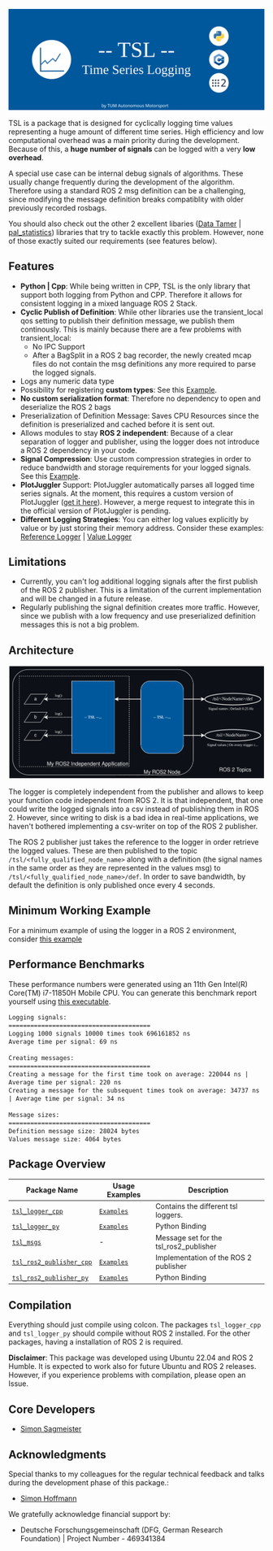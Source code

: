 ![TSL Logo](./docs/tsl_logo.svg)

TSL is a package that is designed for cyclically logging time values representing a huge amount of different time series.
High efficiency and low computational overhead was a main priority during the development. Because of this, a **huge number of signals** can be logged with a very **low overhead**. 

A special use case can be internal debug signals of algorithms. These usually change frequently during the development of the algorithm.
Therefore using a standard ROS 2 msg definition can be a challenging, since modifying the message definition breaks compatiblity with older previously recorded rosbags.

You should also check out the other 2 excellent libaries ([Data Tamer](https://github.com/PickNikRobotics/data_tamer) | [pal_statistics](https://github.com/pal-robotics/pal_statistics)) libraries that try to tackle exactly this problem. However, none of those exactly suited our requirements (see features below).

## Features
- **Python | Cpp**: While being written in CPP, TSL is the only library that support both logging from Python and CPP. Therefore it allows for consistent logging in a mixed language ROS 2 Stack.
- **Cyclic Publish of Definition**: While other libraries use the transient_local qos setting to publish their definition message, we publish them continously. This is mainly because there are a few problems with transient_local:
    - No IPC Support
    - After a BagSplit in a ROS 2 bag recorder, the newly created mcap files do not contain the msg definitions any more required to parse the logged signals.
- Logs any numeric data type
- Possibility for registering **custom types**: See this [Example](./tsl_logger_cpp/examples/log_custom_types.cpp).
- **No custom serialization format**: Therefore no dependency to open and deserialize the ROS 2 bags 
- Preserialization of Definition Message: Saves CPU Resources since the definition is preserialized and cached before it is sent out.
- Allows modules to stay **ROS 2 independent**: Because of a clear separation of logger and publisher, using the logger does not introduce a ROS 2 dependency in your code.
- **Signal Compression**: Use custom compression strategies in order to reduce bandwidth and storage requirements for your logged signals. See this [Example](./tsl_ros2_publisher_cpp/examples/compression.cpp).
- **PlotJuggler** Support: PlotJuggler automatically parses all logged time series signals. At the moment, this requires a custom version of PlotJuggler ([get it here](https://github.com/simonsag96/PlotJuggler/tree/add_support_tsl_messages)). However, a merge request to integrate this in the official version of PlotJuggler is pending.
- **Different Logging Strategies**: You can either log values explicitly by value or by just storing their memory address. Consider these examples: [Reference Logger](./tsl_logger_cpp/examples/reference_logger.cpp) | [Value Logger](./tsl_logger_cpp/examples/value_logger.cpp)


## Limitations
 - Currently, you can't log additional logging signals after the first publish of the ROS 2 publisher. This is a limitation of the current implementation and will be changed in a future release. 
 - Regularly publishing the signal definition creates more traffic. However, since we publish with a low frequency and use preserialized definition messages this is not a big problem.


## Architecture

![TSL Scheme](./docs/tsl_scheme.drawio.svg)

The logger is completely independent from the publisher and allows to keep your function code independent from ROS 2. It is that independent, that one could write the logged signals into a csv instead of publishing them in ROS 2.
However, since writing to disk is a bad idea in real-time applications, we haven't bothered implementing a csv-writer on top of the ROS 2 publisher.

The ROS 2 publisher just takes the reference to the logger in order retrieve the logged values. These are then published to the topic `/tsl/<fully_qualified_node_name>` along with a definition (the signal names in the same order as they are represented in the values msg) to `/tsl/<fully_qualified_node_name>/def`. In order to save bandwidth, by default the definition is only published once every 4 seconds.


## Minimum Working Example

For a minimum example of using the logger in a ROS 2 environment, consider [this example](./tsl_ros2_publisher_cpp/examples/node_integration.cpp)

## Performance Benchmarks

These performance numbers were generated using an 11th Gen Intel(R) Core(TM) i7-11850H Mobile CPU.
You can generate this benchmark report yourself using [this executable](./tsl_ros2_publisher_cpp/examples/benchmark.cpp).

```
Logging signals:
=======================================
Logging 1000 signals 10000 times took 696161852 ns
Average time per signal: 69 ns

Creating messages:
=======================================
Creating a message for the first time took on average: 220044 ns | Average time per signal: 220 ns
Creating a message for the subsequent times took on average: 34737 ns | Average time per signal: 34 ns

Message sizes:
=======================================
Definition message size: 28024 bytes
Values message size: 4064 bytes
```

## Package Overview

| Package Name | Usage Examples | Description  |
| ------------ | ----------- | --------------- |
| [`tsl_logger_cpp`](./tsl_logger_cpp/) | [`Examples`](./tsl_logger_cpp/examples) | Contains the different tsl loggers. | 
| [`tsl_logger_py`](./tsl_logger_py/) | [`Examples`](./tsl_logger_py/examples) | Python Binding | 
| [`tsl_msgs`](./tsl_msgs/) | - | Message set for the tsl_ros2_publisher | 
| [`tsl_ros2_publisher_cpp`](./tsl_ros2_publisher_cpp/) | [`Examples`](./tsl_ros2_publisher_cpp/examples) | Implementation of the ROS 2 publisher | 
| [`tsl_ros2_publisher_py`](./tsl_ros2_publisher_py/) | [`Examples`](./tsl_ros2_publisher_py/examples) | Python Binding | 


## Compilation

Everything should just compile using colcon. The packages `tsl_logger_cpp` and `tsl_logger_py` should compile without ROS 2 installed. 
For the other packages, having a installation of ROS 2 is required.

**Disclaimer**: This package was developed using Ubuntu 22.04 and ROS 2 Humble. 
It is expected to work also for future Ubuntu and ROS 2 releases. 
However, if you experience problems with compilation, please open an Issue.  


## Core Developers
 - [Simon Sagmeister](https://github.com/simonsag96)

## Acknowledgments

Special thanks to my colleagues for the regular technical feedback and talks during the development phase of this package.:
- [Simon Hoffmann](https://github.com/simonh92)


We gratefully acknowledge financial support by:
 - Deutsche Forschungsgemeinschaft (DFG, German Research Foundation) | Project Number - 469341384
